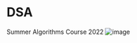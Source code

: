 # DSA
Summer Algorithms Course 2022
![image](https://user-images.githubusercontent.com/102580944/183883801-d0c9a9b3-a8f4-44be-9a53-82fa2ba75edc.png)
